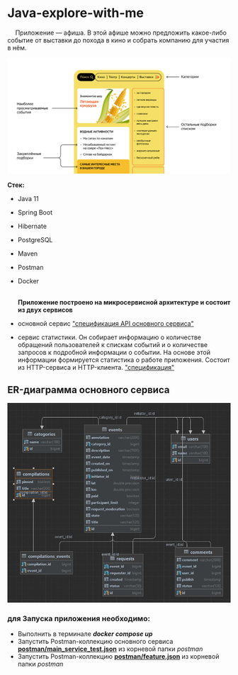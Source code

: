 # Java-explore-with-me

&emsp; Приложение — афиша. В этой афише можно предложить какое-либо событие
от выставки до похода в кино и собрать компанию для участия в нём.

![picture](Explore-with-me_image.png)

**Стек:**
- Java 11
- Spring Boot
- Hibernate
- PostgreSQL
- Maven
- Postman
- Docker
  <br/><br/>


   **Приложение построено на микросервисной архитектуре и состоит из двух сервисов**
- основной сервис ["спецификация API основного сервиса"](https://github.com/SergeyAnosov/java-explore-with-me/blob/main/ewm-main-service-spec.json)
- сервис статистики. Он собирает информацию о количестве обращений пользователей к спискам событий и
о количестве запросов к подробной информации о событии.
На основе этой информации формируется статистика о работе приложения. Состоит из HTTP-сервиса и HTTP-клиента.
["спецификация"](https://github.com/SergeyAnosov/java-explore-with-me/blob/main/ewm-stats-service-spec.json)

## ER-диаграмма основного сервиса
![picture](ewm-service/ER_main_service.JPG)


 ### для Запуска приложения необходимо:
- Выполнить в терминале ***docker compose up***
- Запустить Postman-коллекцию основного сервиса [**postman/main_service_test.json**](https://github.com/SergeyAnosov/java-explore-with-me/blob/main/postman/main_service_test.json) из корневой папки *postman* 
- Запустить Postman-коллекцию [**postman/feature.json**](https://github.com/SergeyAnosov/java-explore-with-me/blob/main/postman/feature.json) из корневой папки *postman*
